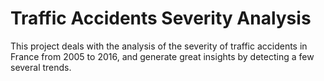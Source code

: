 # Traffic Accidents Severity Analysis
This project deals with the analysis of the severity of traffic accidents in France from 2005 to 2016, and generate great insights by detecting a few several trends.
